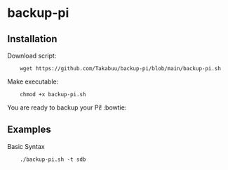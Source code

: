 # backup-pi

## Installation

Download script:
```
    wget https://github.com/Takabuu/backup-pi/blob/main/backup-pi.sh
```

Make executable:
```
    chmod +x backup-pi.sh
```

You are ready to backup your Pi! :bowtie:

## Examples

Basic Syntax
```
    ./backup-pi.sh -t sdb

```